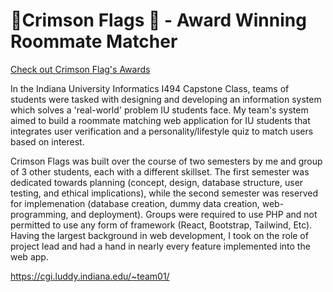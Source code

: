 # 🚩Crimson Flags 🚩 - Award Winning Roommate Matcher

[Check out Crimson Flag's Awards](https://zion.luddy.indiana.edu/info-capstone-2022/crimson-flags)

In the Indiana University Informatics I494 Capstone Class, teams of students were tasked with designing and developing an information system which solves a 'real-world' problem IU students face. My team's system aimed to build a roommate matching web application for IU students that integrates user verification and a personality/lifestyle quiz to match users based on interest.

Crimson Flags was built over the course of two semesters by me and group of 3 other students, each with a different skillset. The first semester was dedicated towards planning (concept, design, database structure, user testing, and ethical implications), while the second semester was reserved for implemenation (database creation, dummy data creation, web-programming, and deployment). Groups were required to use PHP and not permitted to use any form of framework (React, Bootstrap, Tailwind, Etc). Having the largest background in web development, I took on the role of project lead and had a hand in nearly every feature implemented into the web app.

https://cgi.luddy.indiana.edu/~team01/
